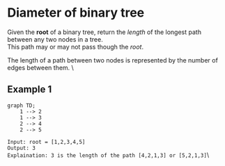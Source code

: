 # Diameter of binary tree

Given the **root** of a binary tree, return the _length_ of the longest path between any two nodes in a tree. \
This path may or may not pass though the _root_.

The length of a path between two nodes is represented by the number of edges between them. \

## Example 1

```mermaid
graph TD;
    1 --> 2
    1 --> 3
    2 --> 4
    2 --> 5

```

`Input: root = [1,2,3,4,5]`\
`Output: 3`\
`Explaination: 3 is the length of the path [4,2,1,3] or [5,2,1,3]`\
